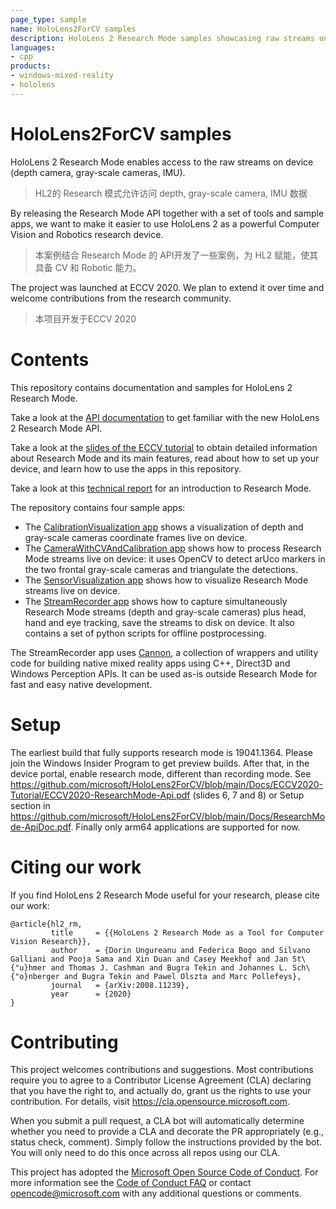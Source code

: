 ```yaml
---
page_type: sample
name: HoloLens2ForCV samples
description: HoloLens 2 Research Mode samples showcasing raw streams on device, including depth camera, gray-scale cameras, and IMU.
languages:
- cpp
products:
- windows-mixed-reality
- hololens
---
```


# HoloLens2ForCV samples

HoloLens 2 Research Mode enables access to the raw streams on device (depth camera, gray-scale cameras, IMU).

>HL2的 Research 模式允许访问 depth, gray-scale camera, IMU 数据

By releasing the Research Mode API together with a set of tools and sample apps, we want to make it easier to use HoloLens 2 as a powerful Computer Vision and Robotics research device.

> 本案例结合 Research Mode 的 API开发了一些案例，为 HL2 赋能，使其具备 CV 和 Robotic 能力。 

The project was launched at ECCV 2020. We plan to extend it over time and welcome contributions from the research community.

> 本项目开发于ECCV 2020

# Contents

This repository contains documentation and samples for HoloLens 2 Research Mode.

Take a look at the [API documentation](https://github.com/microsoft/HoloLens2ForCV/blob/main/Docs/ResearchMode-ApiDoc.pdf) to get familiar with the new HoloLens 2 Research Mode API.

Take a look at the [slides of the ECCV tutorial](https://github.com/microsoft/HoloLens2ForCV/tree/main/Docs/ECCV2020-Tutorial) to obtain detailed information about Research Mode and its main features, read about how to set up your device, and learn how to use the apps in this repository.

Take a look at this [technical report](https://arxiv.org/pdf/2008.11239.pdf) for an introduction to Research Mode.

The repository contains four sample apps:   

   * The [CalibrationVisualization app](https://github.com/microsoft/HoloLens2ForCV/tree/main/Samples/CalibrationVisualization) shows a visualization of depth and gray-scale cameras coordinate frames live on device.
   * The [CameraWithCVAndCalibration app](https://github.com/microsoft/HoloLens2ForCV/tree/main/Samples/CameraWithCVAndCalibration) shows how to process Research Mode streams live on device: it uses OpenCV to detect arUco markers in the two frontal gray-scale cameras and triangulate the detections.
   * The [SensorVisualization app](https://github.com/microsoft/HoloLens2ForCV/tree/main/Samples/SensorVisualization) shows how to visualize Research Mode streams live on device.
   * The [StreamRecorder app](https://github.com/microsoft/HoloLens2ForCV/tree/main/Samples/StreamRecorder) shows how to capture simultaneously Research Mode streams (depth and gray-scale cameras) plus head, hand and eye tracking, save the streams to disk on device. It also contains a set of python scripts for offline postprocessing.

The StreamRecorder app uses [Cannon](https://github.com/microsoft/HoloLens2ForCV/tree/main/Samples/StreamRecorder/StreamRecorderApp/Cannon), a collection of wrappers and utility code for building native mixed reality apps using C++, Direct3D and Windows Perception APIs. It can be used as-is outside Research Mode for fast and easy native development.

# Setup

The earliest build that fully supports research mode is 19041.1364. Please join the Windows Insider Program to get preview builds. After that, in the device portal, enable research mode, different than recording mode. See https://github.com/microsoft/HoloLens2ForCV/blob/main/Docs/ECCV2020-Tutorial/ECCV2020-ResearchMode-Api.pdf (slides 6, 7 and 8) or Setup section in https://github.com/microsoft/HoloLens2ForCV/blob/main/Docs/ResearchMode-ApiDoc.pdf. Finally only arm64 applications are supported for now.

# Citing our work

If you find HoloLens 2 Research Mode useful for your research, please cite our work:

```
@article{hl2_rm,
         title     = {{HoloLens 2 Research Mode as a Tool for Computer Vision Research}},
         author    = {Dorin Ungureanu and Federica Bogo and Silvano Galliani and Pooja Sama and Xin Duan and Casey Meekhof and Jan St\{"u}hmer and Thomas J. Cashman and Bugra Tekin and Johannes L. Sch\{"o}nberger and Bugra Tekin and Pawel Olszta and Marc Pollefeys},
         journal   = {arXiv:2008.11239},
         year      = {2020}
}
```

# Contributing

This project welcomes contributions and suggestions.  Most contributions require you to agree to a
Contributor License Agreement (CLA) declaring that you have the right to, and actually do, grant us
the rights to use your contribution. For details, visit https://cla.opensource.microsoft.com.

When you submit a pull request, a CLA bot will automatically determine whether you need to provide
a CLA and decorate the PR appropriately (e.g., status check, comment). Simply follow the instructions
provided by the bot. You will only need to do this once across all repos using our CLA.

This project has adopted the [Microsoft Open Source Code of Conduct](https://opensource.microsoft.com/codeofconduct/).
For more information see the [Code of Conduct FAQ](https://opensource.microsoft.com/codeofconduct/faq/) or
contact [opencode@microsoft.com](mailto:opencode@microsoft.com) with any additional questions or comments.
